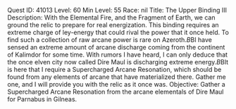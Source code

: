 Quest ID: 41013
Level: 60
Min Level: 55
Race: nil
Title: The Upper Binding III
Description: With the Elemental Fire, and the Fragment of Earth, we can ground the relic to prepare for real energization. This binding requires an extreme charge of ley-energy that could rival the power that it once held. To find such a collection of raw arcane power is rare on Azeroth.$B$BI have sensed an extreme amount of arcane discharge coming from the continent of Kalimdor for some time. With rumors I have heard, I can only deduce that the once elven city now called Dire Maul is discharging extreme energy.$B$BIt is here that I require a Supercharged Arcane Resonation, which should be found from any elements of arcane that have materialized there. Gather me one, and I will provide you with the relic as it once was.
Objective: Gather a Supercharged Arcane Resonation from the arcane elementals of Dire Maul for Parnabus in Gilneas.
